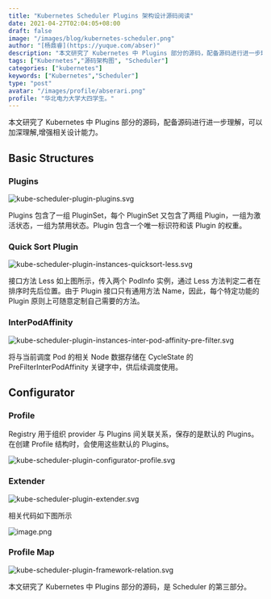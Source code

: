 ```yaml
---
title: "Kubernetes Scheduler Plugins 架构设计源码阅读"
date: 2021-04-27T02:04:05+08:00
draft: false
image: "/images/blog/kubernetes-scheduler.png"
author: "[杨鼎睿](https://yuque.com/abser)"
description: "本文研究了 Kubernetes 中 Plugins 部分的源码，配备源码进行进一步理解，可以加深理解,增强相关设计能力。"
tags: ["Kubernetes","源码架构图", "Scheduler"]
categories: ["kubernetes"]
keywords: ["Kubernetes","Scheduler"]
type: "post"
avatar: "/images/profile/abserari.png"
profile: "华北电力大学大四学生。"
---
```

本文研究了 Kubernetes 中 Plugins 部分的源码，配备源码进行进一步理解，可以加深理解,增强相关设计能力。
<a name="Jm4Jk"></a>
## Basic Structures
<a name="Plugin"></a>
### Plugins
![kube-scheduler-plugin-plugins.svg](1.png)

Plugins 包含了一组 PluginSet，每个 PluginSet 又包含了两组 Plugin，一组为激活状态，一组为禁用状态。Plugin 包含一个唯一标识符和该 Plugin 的权重。

<a name="nIs6M"></a>
### Quick Sort Plugin
![kube-scheduler-plugin-instances-quicksort-less.svg](2.png)

接口方法 Less 如上图所示，传入两个 PodInfo 实例，通过 Less 方法判定二者在排序时先后位置。由于 Plugin 接口只有通用方法 Name，因此，每个特定功能的 Plugin 原则上可随意定制自己需要的方法。

<a name="FCpuJ"></a>
### InterPodAffinity
![kube-scheduler-plugin-instances-inter-pod-affinity-pre-filter.svg](3.png)

将与当前调度 Pod 的相关 Node 数据存储在 CycleState 的 PreFilterInterPodAffinity 关键字中，供后续调度使用。

<a name="U4bQo"></a>
## Configurator
<a name="U2mlC"></a>
### Profile
Registry 用于组织 provider 与 Plugins 间关联关系，保存的是默认的 Plugins。在创建 Profile 结构时，会使用这些默认的 Plugins。

![kube-scheduler-plugin-configurator-profile.svg](4.png)



<a name="8QFVr"></a>
#### 


<a name="n2OjD"></a>
### Extender
![kube-scheduler-plugin-extender.svg](5.png)




相关代码如下图所示

![image.png](6.png)



<a name="17Xnt"></a>
### Profile Map
![kube-scheduler-plugin-framework-relation.svg](7.png)


本文研究了 Kubernetes 中 Plugins 部分的源码，是 Scheduler 的第三部分。